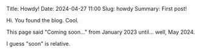 Title: Howdy!
Date: 2024-04-27 11:00
Slug: howdy
Summary: First post!

Hi. You found the blog. Cool.

This page said "Coming soon..." from January 2023
    until... well, May 2024.

I guess "soon" is relative.
